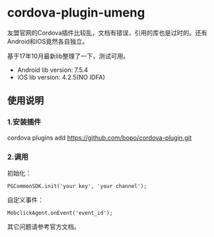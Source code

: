 # cordova-plugin-umeng

友盟官网的Cordova插件比较乱，文档有错误，引用的库也是过时的。还有Android和iOS竟然各自独立。

基于17年10月最新lib整理了一下，测试可用。
  
* Android lib version: 7.5.4
* iOS lib version: 4.2.5(NO IDFA)

## 使用说明
### 1.安装插件
cordova plugins add https://github.com/bopo/cordova-plugin.git

### 2.调用

初始化：

```
PGCommonSDK.init('your key', 'your channel');
```

自定义事件：

```
MobclickAgent.onEvent('event_id');
```

其它问题请参考官方文档。